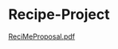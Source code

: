 # Recipe-Project

[ReciMeProposal.pdf](https://github.com/user-attachments/files/20633601/ReciMeProposal.pdf)


